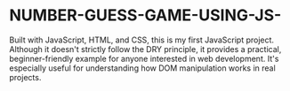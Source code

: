 # NUMBER-GUESS-GAME-USING-JS-
Built with JavaScript, HTML, and CSS, this is my first JavaScript project. Although it doesn't strictly follow the DRY principle, it provides a practical, beginner-friendly example for anyone interested in web development. It's especially useful for understanding how DOM manipulation works in real projects.
